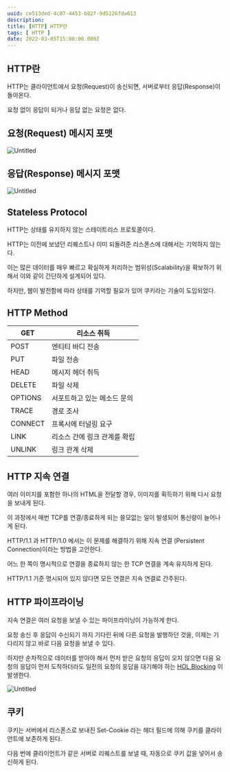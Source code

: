 ```yaml
---
uuid: ce513ded-4c07-4453-b82f-9d5126fda613
description: 
title: [HTTP] HTTP란
tags: [ HTTP ]
date: 2022-03-05T15:00:00.000Z
---
```









## HTTP란

HTTP는 클라이언트에서 요청(Request)이 송신되면, 서버로부터 응답(Response)이 돌아온다.

요청 없이 응답이 되거나 응답 없는 요청은 없다.

## 요청(Request) 메시지 포맷

![Untitled](https://vault-r2.dorage.io/ce513ded-4c07-4453-b82f-9d5126fda613/untitled.png)

## 응답(Response) 메시지 포맷

![Untitled](https://vault-r2.dorage.io/ce513ded-4c07-4453-b82f-9d5126fda613/untitled.png)

## Stateless Protocol

HTTP는 상태를 유지하지 않는 스테이트리스 프로토콜이다.

HTTP는 이전에 보냈던 리퀘스트나 이미 되돌려준 리스폰스에 대해서는 기억하지 않는다.

이는 많은 데이터를 매우 빠르고 확실하게 처리하는 범위성(Scalability)을 확보하기 위해서 이와 같이 간단하게 설계되어 있다.

하지만, 웹이 발전함에 따라 상태를 기억할 필요가 있어 쿠키라는 기술이 도입되었다.

## HTTP Method

| GET | 리소스 취득 |
| --- | --- |
| POST | 엔티티 바디 전송 |
| PUT | 파일 전송 |
| HEAD | 메시지 헤더 취득 |
| DELETE | 파일 삭제 |
| OPTIONS | 서포트하고 있는 메소드 문의 |
| TRACE | 경로 조사 |
| CONNECT | 프록시에 터널링 요구 |
| LINK | 리소스 간에 링크 관계를 확립 |
| UNLINK | 링크 관계 삭제 |

## HTTP 지속 연결

여러 이미지를 포함한 하나의 HTML을 전달할 경우, 이미지를 획득하기 위해 다시 요청을 보내게 된다.

이 과정에서 매번 TCP를 연결/종료하게 되는 쓸모없는 일이 발생되어 통신량이 늘어나게 된다.

HTTP/1.1 과 HTTP/1.0 에서는 이 문제를 해결하기 위해 지속 연결 (Persistent Connection)이라는 방법을 고안한다.

어느 한 쪽이 명시적으로 연결을 종료하지 않는 한 TCP 연결을 계속 유지하게 된다.

HTTP/1.1 기준 명시되어 있지 않다면 모든 연결은 지속 연결로 간주된다.

## HTTP 파이프라이닝

지속 연결은 여러 요청을 보낼 수 있는 파이프라이닝이 가능하게 한다.

요청 송신 후 응답이 수신되기 까지 기다린 뒤에 다른 요청을 발행하던 것을, 이제는 기다리지 않고 바로 다음 요청을 보낼 수 있다.

하지만 순차적으로 데이터를 받아야 해서 먼저 받은 요청의 응답이 오지 않으면 다음 요청의 응답이 먼저 도착하더라도 일전의 요청의 응답을 대기해야 하는 [HOL Blocking](https://en.wikipedia.org/wiki/Head-of-line_blocking) 이 발생한다.

![Untitled](https://vault-r2.dorage.io/ce513ded-4c07-4453-b82f-9d5126fda613/untitled.png)

## 쿠키

쿠키는 서버에서 리스폰스로 보내진 Set-Cookie 라는 헤더 필드에 의해 쿠키를 클라이언트에 보존하게 된다.

다음 번에 클라이언트가 같은 서버로 리퀘스트를 보낼 때, 자동으로 쿠키 값을 넣어서 송신하게 된다.
